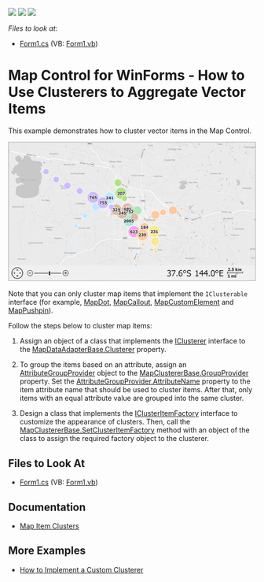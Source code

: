 <!-- default badges list -->
![](https://img.shields.io/endpoint?url=https://codecentral.devexpress.com/api/v1/VersionRange/128575976/21.2.3%2B)
[![](https://img.shields.io/badge/Open_in_DevExpress_Support_Center-FF7200?style=flat-square&logo=DevExpress&logoColor=white)](https://supportcenter.devexpress.com/ticket/details/T311973)
[![](https://img.shields.io/badge/📖_How_to_use_DevExpress_Examples-e9f6fc?style=flat-square)](https://docs.devexpress.com/GeneralInformation/403183)
<!-- default badges end -->
<!-- default file list -->
*Files to look at*:

* [Form1.cs](./CS/ClustererSample/Form1.cs) (VB: [Form1.vb](./VB/ClustererSample/Form1.vb))

<!-- default file list end -->


# Map Control for WinForms - How to Use Clusterers to Aggregate Vector Items

This example demonstrates how to cluster vector items in the Map Control.

![A map with clusters of map items](Images/map-item-clusters.png)

Note that you can only cluster map items that implement the `IClusterable` interface (for example, [MapDot](https://docs.devexpress.com/WindowsForms/DevExpress.XtraMap.MapDot?p=netframework), [MapCallout](https://docs.devexpress.com/WindowsForms/DevExpress.XtraMap.MapCallout?p=netframework), [MapCustomElement](https://docs.devexpress.com/WindowsForms/DevExpress.XtraMap.MapCustomElement?p=netframework) and [MapPushpin](https://docs.devexpress.com/WindowsForms/DevExpress.XtraMap.MapPushpin?p=netframework)).

Follow the steps below to cluster map items:

1. Assign an object of a class that implements the [IClusterer](https://docs.devexpress.com/WindowsForms/DevExpress.XtraMap.IClusterer?p=netframework)
interface to the [MapDataAdapterBase.Clusterer](https://docs.devexpress.com/WindowsForms/DevExpress.XtraMap.MapDataAdapterBase.Clusterer?p=netframework) property. 

2. To group the items based on an attribute, assign an [AttributeGroupProvider](https://docs.devexpress.com/WindowsForms/DevExpress.XtraMap.AttributeGroupProvider?p=netframework) object to the [MapClustererBase.GroupProvider](https://docs.devexpress.com/WindowsForms/DevExpress.XtraMap.MapClustererBase.GroupProvider?p=netframework) property. Set the [AttributeGroupProvider.AttributeName](https://docs.devexpress.com/WindowsForms/DevExpress.XtraMap.AttributeGroupProvider.AttributeName?p=netframework) property to the item attribute name that should be used to cluster items. After that, only items with an equal attribute value are grouped into the same cluster.

3. Design a class that implements the [IClusterItemFactory](https://docs.devexpress.com/WindowsForms/DevExpress.XtraMap.IClusterItemFactory?p=netframework) interface to customize the appearance of clusters. Then, call the [MapClustererBase.SetClusterItemFactory](https://docs.devexpress.com/WindowsForms/DevExpress.XtraMap.MapClustererBase.SetClusterItemFactory(DevExpress.XtraMap.IClusterItemFactory)?p=netframework) method with an object of the class to assign the required factory object to the clusterer.


<!-- default file list -->
## Files to Look At
* [Form1.cs](./CS/ClustererSample/Form1.cs) (VB: [Form1.vb](./VB/ClustererSample/Form1.vb))
<!-- default file list end -->

## Documentation

- [Map Item Clusters](https://docs.devexpress.com/WindowsForms/114673/controls-and-libraries/map-control/vector-data/clusterers?p=netframework)

## More Examples

- [How to Implement a Custom Clusterer](https://github.com/DevExpress-Examples/how-to-implement-a-custom-clusterer-t312237)
